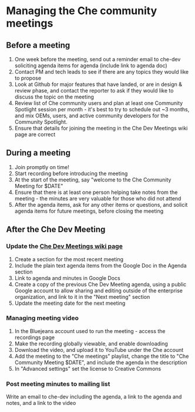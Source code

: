 # Managing the Che community meetings

## Before a meeting

1. One week before the meeting, send out a reminder email to che-dev soliciting agenda items for agenda (include link to agenda doc)
2. Contact PM and tech leads to see if there are any topics they would like to propose
3. Look at Github for major features that have landed, or are in design & review phase, and contact the reporter to ask if they would like to discuss the topic on the meeting
4. Review list of Che community users and plan at least one Community Spotlight session per month - it's best to try to schedule out ~3 months, and mix OEMs, users, and active community developers for the Community Spotlight.  
5. Ensure that details for joining the meeting in the Che Dev Meetings wiki page are correct

## During a meeting

1. Join promptly on time!
2. Start recording before introducing the meeting
3. At the start of the meeting, say "welcome to the Che Community Meeting for $DATE"
4. Ensure that there is at least one person helping take notes from the meeting - the minutes are very valuable for those who did not attend
5. After the agenda items, ask for any other items or questions, and solicit agenda items for future meetings, before closing the meeting

## After the Che Dev Meeting

### Update the [Che Dev Meetings wiki page](https://github.com/eclipse/che/wiki/Che-Dev-Meetings)

1. Create a section for the most recent meeting
2. Include the plain text agenda items from the Google Doc in the Agenda section
3. Link to agenda and minutes in Google Docs
4. Create a copy of the previous Che Dev Meeting agenda, using a public Google account to allow sharing and editing outside of the enterprise organization, and link to it in the "Next meeting" section
5. Update the meeting date for the next meeting

### Managing meeting video

1. In the Bluejeans account used to run the meeting - access the recordings page
2. Make the recording globally viewable, and enable downloading
3. Download the video, and upload it to YouTube under the Che account
4. Add the meeting to the "Che meetings" playlist, change the title to "Che Community Meeting $DATE", and include the agenda in the description
5. In "Advanced settings" set the license to Creative Commons

### Post meeting minutes to mailing list

Write an email to che-dev including the agenda, a link to the agenda and notes, and a link to the video

